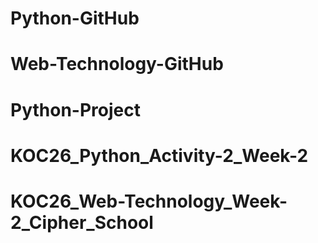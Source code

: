 # Python-GitHub
# Web-Technology-GitHub
# Python-Project
# KOC26_Python_Activity-2_Week-2
# KOC26_Web-Technology_Week-2_Cipher_School
